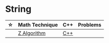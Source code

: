 # String

| ☆   | Math Technique                         | C++                                  | Problems |
| --- | -------------------------------------- | ------------------------------------ | -------- |
|     | [Z Algorithm](./z-algorithm/README.md) | [C++](./z-algorithm/z-algorithm.cpp) |          |
